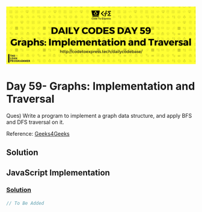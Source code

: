 ![cover](./cover.png)

# Day 59- Graphs: Implementation and Traversal

Ques) Write a program to implement a graph data structure, and apply BFS and DFS traversal on it.

Reference: [Geeks4Geeks](https://www.geeksforgeeks.org/graph-data-structure-and-algorithms/)

## Solution

## JavaScript Implementation

### [Solution](./JavaScript/binaryHeap.js)

```js
// To Be Added
```